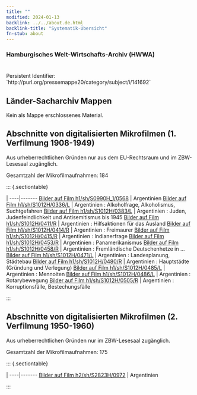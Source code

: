 ```yaml
---
title: ""
modified: 2024-01-13
backlink: ../../about.de.html
backlink-title: "Systematik-Übersicht"
fn-stub: about
---
```


### Hamburgisches Welt-Wirtschafts-Archiv (HWWA)

# 

<div class="hint">Persistent Identifier: `http://purl.org/pressemappe20/category/subject/i/141692`</div>







## Länder-Sacharchiv Mappen





Kein als Mappe erschlossenes Material.



<a id="filmsections" />

## Abschnitte von digitalisierten Mikrofilmen (1. Verfilmung 1908-1949)

<p>Aus urheberrechtlichen Gründen nur aus dem EU-Rechtsraum und im ZBW-Lesesaal zugänglich.</p>


<p>Gesamtzahl der Mikrofilmaufnahmen: 184</p>





::: {.sectiontable}

 | 
----|-------
<a class="btn" href="https://pm20.zbw.eu/film/h1/sh/S0990H_1/0568" rel="nofollow">Bilder auf Film h1/sh/S0990H_1/0568</a> | Argentinien
<a class="btn" href="https://pm20.zbw.eu/film/h1/sh/S1012H/0336/L" rel="nofollow">Bilder auf Film h1/sh/S1012H/0336/L</a> | Argentinien : Alkoholfrage, Alkoholismus, Suchtgefahren
<a class="btn" href="https://pm20.zbw.eu/film/h1/sh/S1012H/0383/L" rel="nofollow">Bilder auf Film h1/sh/S1012H/0383/L</a> | Argentinien : Juden, Judenfeindlichkeit und Antisemitismus bis 1945
<a class="btn" href="https://pm20.zbw.eu/film/h1/sh/S1012H/0411/R" rel="nofollow">Bilder auf Film h1/sh/S1012H/0411/R</a> | Argentinien : Hilfsaktionen für das Ausland
<a class="btn" href="https://pm20.zbw.eu/film/h1/sh/S1012H/0414/R" rel="nofollow">Bilder auf Film h1/sh/S1012H/0414/R</a> | Argentinien : Freimaurer
<a class="btn" href="https://pm20.zbw.eu/film/h1/sh/S1012H/0415/R" rel="nofollow">Bilder auf Film h1/sh/S1012H/0415/R</a> | Argentinien : Indianerfrage
<a class="btn" href="https://pm20.zbw.eu/film/h1/sh/S1012H/0453/R" rel="nofollow">Bilder auf Film h1/sh/S1012H/0453/R</a> | Argentinien : Panamerikanismus
<a class="btn" href="https://pm20.zbw.eu/film/h1/sh/S1012H/0458/R" rel="nofollow">Bilder auf Film h1/sh/S1012H/0458/R</a> | Argentinien : Fremländische Deutschenhetze in ...
<a class="btn" href="https://pm20.zbw.eu/film/h1/sh/S1012H/0471/L" rel="nofollow">Bilder auf Film h1/sh/S1012H/0471/L</a> | Argentinien : Landesplanung, Städtebau
<a class="btn" href="https://pm20.zbw.eu/film/h1/sh/S1012H/0480/R" rel="nofollow">Bilder auf Film h1/sh/S1012H/0480/R</a> | Argentinien : Hauptstädte (Gründung und Verlegung)
<a class="btn" href="https://pm20.zbw.eu/film/h1/sh/S1012H/0485/L" rel="nofollow">Bilder auf Film h1/sh/S1012H/0485/L</a> | Argentinien : Mennoiten
<a class="btn" href="https://pm20.zbw.eu/film/h1/sh/S1012H/0486/L" rel="nofollow">Bilder auf Film h1/sh/S1012H/0486/L</a> | Argentinien : Rotarybewegung
<a class="btn" href="https://pm20.zbw.eu/film/h1/sh/S1012H/0505/R" rel="nofollow">Bilder auf Film h1/sh/S1012H/0505/R</a> | Argentinien : Korruptionsfälle, Bestechungsfälle


:::




## Abschnitte von digitalisierten Mikrofilmen (2. Verfilmung 1950-1960)

<p>Aus urheberrechtlichen Gründen nur im ZBW-Lesesaal zugänglich.</p>


<p>Gesamtzahl der Mikrofilmaufnahmen: 175</p>





::: {.sectiontable}

 | 
----|-------
<a class="btn" href="https://pm20.zbw.eu/film/h2/sh/S2823H/0972" rel="nofollow">Bilder auf Film h2/sh/S2823H/0972</a> | Argentinien


:::
















